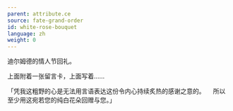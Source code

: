 ```yaml
---
parent: attribute.ce
source: fate-grand-order
id: white-rose-bouquet
language: zh
weight: 0
---
```


迪尔姆德的情人节回礼。

上面附着一张留言卡，上面写着……

「凭我这粗野的心是无法用言语表达这份令内心持续炙热的感谢之意的。
　所以至少用这宛若您的纯白花朵回赠与您。」
